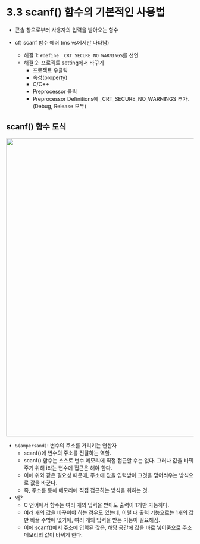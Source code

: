 # 3.3 scanf() 함수의 기본적인 사용법

* 콘솔 창으로부터 사용자의 입력을 받아오는 함수

* cf) scanf 함수 에러 (ms vs에서만 나타남)
    - 해결 1: `#define _CRT_SECURE_NO_WARNINGS`를 선언
    - 해결 2: 프로젝트 setting에서 바꾸기
        - 프로젝트 우클릭
        - 속성(property) 
        - C/C++
        - Preprocessor 클릭
        - Preprocessor Definitions에  _CRT_SECURE_NO_WARNINGS 추가. (Debug, Release 모두)

## scanf() 함수 도식
<img src="https://github.com/uber9ma/following_C/blob/master/images/chapter3/data4.png?raw=true" width="800">

* `&(ampersand)`: 변수의 주소를 가리키는 연산자
    - scanf()에 변수의 주소를 전달하는 역할.
    - scanf() 함수는 스스로 변수 메모리에 직접 접근할 수는 없다. 그러나 값을 바꿔주기 위해 i라는 변수에 접근은 해야 한다.
    - 이에 위와 같은 필요성 때문에, 주소에 값을 입력받아 그것을 덮어씌우는 방식으로 값을 바꾼다.
    - 즉, 주소를 통해 메모리에 직접 접근하는 방식을 취하는 것.
* 왜?
    - C 언어에서 함수는 여러 개의 입력을 받아도 출력이 1개만 가능하다.
    - 여러 개의 값을 바꾸어야 하는 경우도 있는데, 이럴 때 출력 기능으로는 1개의 값만 바꿀 수밖에 없기에, 여러 개의 입력을 받는 기능이 필요해짐.
    - 이에 scanf()에서 주소에 입력된 값은, 해당 공간에 값을 바로 넣어줌으로 주소 메모리의 값이 바뀌게 한다.

